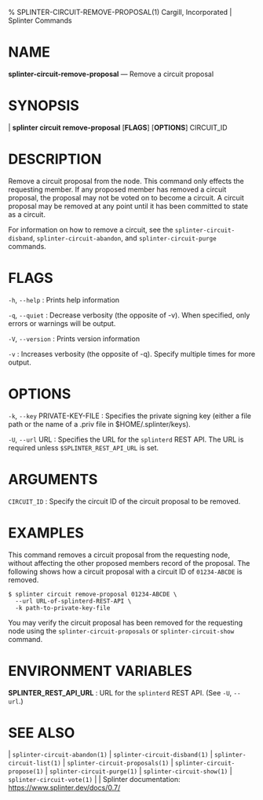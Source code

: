 % SPLINTER-CIRCUIT-REMOVE-PROPOSAL(1) Cargill, Incorporated | Splinter Commands
<!--
  Copyright 2018-2021 Cargill Incorporated
  Licensed under Creative Commons Attribution 4.0 International License
  https://creativecommons.org/licenses/by/4.0/
-->

NAME
====

**splinter-circuit-remove-proposal** — Remove a circuit proposal

SYNOPSIS
========
| **splinter circuit remove-proposal** \[**FLAGS**\] \[**OPTIONS**\] CIRCUIT_ID

DESCRIPTION
===========
Remove a circuit proposal from the node. This command only effects the
requesting member. If any proposed member has removed a circuit proposal, the
proposal may not be voted on to become a circuit. A circuit proposal may be
removed at any point until it has been committed to state as a circuit.

For information on how to remove a circuit, see the `splinter-circuit-disband`,
`splinter-circuit-abandon`, and `splinter-circuit-purge` commands.

FLAGS
=====
`-h`, `--help`
: Prints help information

`-q`, `--quiet`
: Decrease verbosity (the opposite of -v). When specified, only errors or
  warnings will be output.

`-V`, `--version`
: Prints version information

`-v`
: Increases verbosity (the opposite of -q). Specify multiple times for more
  output.

OPTIONS
=======
`-k`, `--key` PRIVATE-KEY-FILE
: Specifies the private signing key (either a file path or the name of a
  .priv file in $HOME/.splinter/keys).

`-U`, `--url` URL
: Specifies the URL for the `splinterd` REST API. The URL is required unless
  `$SPLINTER_REST_API_URL` is set.

ARGUMENTS
=========
`CIRCUIT_ID`
: Specify the circuit ID of the circuit proposal to be removed.

EXAMPLES
========
This command removes a circuit proposal from the requesting node, without
affecting the other proposed members record of the proposal. The following
shows how a circuit proposal with a circuit ID of `01234-ABCDE` is removed.

```
$ splinter circuit remove-proposal 01234-ABCDE \
  --url URL-of-splinterd-REST-API \
  -k path-to-private-key-file
```

You may verify the circuit proposal has been removed for the requesting node
using the `splinter-circuit-proposals` or `splinter-circuit-show` command.

ENVIRONMENT VARIABLES
=====================
**SPLINTER_REST_API_URL**
: URL for the `splinterd` REST API. (See `-U`, `--url`.)

SEE ALSO
========
| `splinter-circuit-abandon(1)`
| `splinter-circuit-disband(1)`
| `splinter-circuit-list(1)`
| `splinter-circuit-proposals(1)`
| `splinter-circuit-propose(1)`
| `splinter-circuit-purge(1)`
| `splinter-circuit-show(1)`
| `splinter-circuit-vote(1)`
|
| Splinter documentation: https://www.splinter.dev/docs/0.7/
